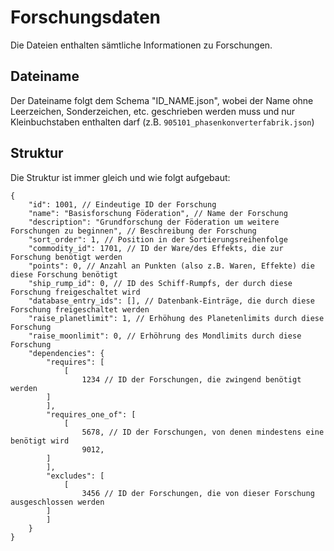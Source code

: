 Forschungsdaten
===============

Die Dateien enthalten sämtliche Informationen zu Forschungen.

Dateiname
---------

Der Dateiname folgt dem Schema "ID_NAME.json", wobei der Name ohne Leerzeichen, Sonderzeichen, etc. geschrieben werden muss
und nur Kleinbuchstaben enthalten darf (z.B. `905101_phasenkonverterfabrik.json`)

Struktur
--------

Die Struktur ist
immer gleich und wie folgt aufgebaut:

```metadata json
{
    "id": 1001, // Eindeutige ID der Forschung
    "name": "Basisforschung Föderation", // Name der Forschung
    "description": "Grundforschung der Föderation um weitere Forschungen zu beginnen", // Beschreibung der Forschung
    "sort_order": 1, // Position in der Sortierungsreihenfolge
    "commodity_id": 1701, // ID der Ware/des Effekts, die zur Forschung benötigt werden
    "points": 0, // Anzahl an Punkten (also z.B. Waren, Effekte) die diese Forschung benötigt
    "ship_rump_id": 0, // ID des Schiff-Rumpfs, der durch diese Forschung freigeschaltet wird
    "database_entry_ids": [], // Datenbank-Einträge, die durch diese Forschung freigeschaltet werden
    "raise_planetlimit": 1, // Erhöhung des Planetenlimits durch diese Forschung
    "raise_moonlimit": 0, // Erhöhrung des Mondlimits durch diese Forschung
    "dependencies": {
        "requires": [
            [
                1234 // ID der Forschungen, die zwingend benötigt werden
	    ]
        ],
        "requires_one_of": [
            [
                5678, // ID der Forschungen, von denen mindestens eine benötigt wird
                9012,
	    ]
        ],
        "excludes": [
            [
                3456 // ID der Forschungen, die von dieser Forschung ausgeschlossen werden
	    ]
        ]
    }
}
```
